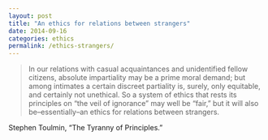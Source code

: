 ```yaml
---
layout: post
title: "An ethics for relations between strangers"
date: 2014-09-16
categories: ethics
permalink: /ethics-strangers/
---
```


> In our relations with casual acquaintances and unidentified fellow citizens, absolute impartiality may be a prime moral demand; but among intimates a certain discreet partiality is, surely, only equitable, and certainly not unethical. So a system of ethics that rests its principles on “the veil of ignorance” may well be “fair,” but it will also be–essentially–an ethics for relations between strangers.

Stephen Toulmin, “The Tyranny of Principles.”